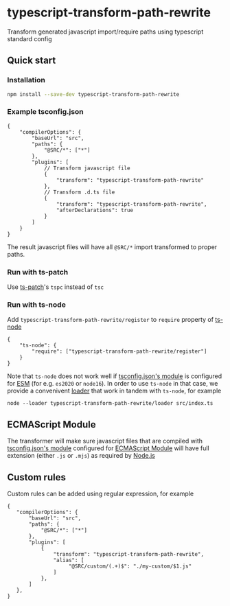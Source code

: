 # typescript-transform-path-rewrite

Transform generated javascript import/require paths using typescript standard config

## Quick start

### Installation

```bash
npm install --save-dev typescript-transform-path-rewrite
```

### Example tsconfig.json

```jsonc
{
    "compilerOptions": {
        "baseUrl": "src",
        "paths": {
            "@SRC/*": ["*"]
        },
        "plugins": [
            // Transform javascript file
            {
                "transform": "typescript-transform-path-rewrite"
            },
            // Transform .d.ts file
            {
                "transform": "typescript-transform-path-rewrite",
                "afterDeclarations": true
            }
        ]
    }
}
```

The result javascript files will have all `@SRC/*` import transformed to proper paths.

### Run with ts-patch

Use [ts-patch](https://github.com/nonara/ts-patch)'s `tspc` instead of `tsc`

### Run with ts-node

Add `typescript-transform-path-rewrite/register` to `require` property of [ts-node](https://github.com/TypeStrong/ts-node)

```jsonc
{
    "ts-node": {
        "require": ["typescript-transform-path-rewrite/register"]
    }
}
```

Note that `ts-node` does not work well if [tsconfig.json's module](https://www.typescriptlang.org/tsconfig#module) is configured for [ESM](https://nodejs.org/api/esm.html) (for e.g. `es2020` or `node16`). In order to use `ts-node` in that case, we provide a convenivent [loader](https://nodejs.org/api/esm.html#loaders) that work in tandem with `ts-node`, for example

```
node --loader typescript-transform-path-rewrite/loader src/index.ts
```

## ECMAScript Module

The transformer will make sure javascript files that are compiled with [tsconfig.json's module](https://www.typescriptlang.org/tsconfig#module) configured for [ECMAScript Module](https://nodejs.org/api/esm.html) will have full extension (either `.js` or `.mjs`) as required by [Node.js](https://nodejs.org/api/esm.html#mandatory-file-extensions)

## Custom rules

Custom rules can be added using regular expression, for example

```jsonc
{
   "compilerOptions": {
       "baseUrl": "src",
       "paths": {
           "@SRC/*": ["*"]
       },
       "plugins": [
           {
               "transform": "typescript-transform-path-rewrite",
               "alias": [
                    "@SRC/custom/(.+)$": "./my-custom/$1.js"
               ]
           },
       ]
   },
}
```

